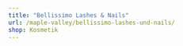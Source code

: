 ```yaml
---
title: "Bellissimo Lashes & Nails"
url: /maple-valley/bellissimo-lashes-und-nails/
shop: Kosmetik
---
```

